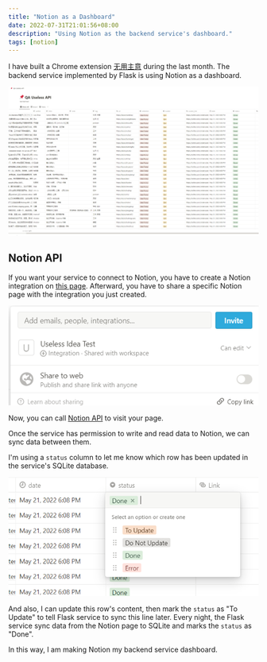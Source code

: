 ```yaml
---
title: "Notion as a Dashboard"
date: 2022-07-31T21:01:56+08:00
description: "Using Notion as the backend service's dashboard."
tags: [notion]
---
```


I have built a Chrome extension [无用主意](https://chrome.google.com/webstore/detail/%E6%97%A0%E7%94%A8%E4%B8%BB%E6%84%8F%E6%A0%87%E7%AD%BE%E9%A1%B5/lieiofhdejclfpflofeooilpeaphlcgd?hl=zh-CN) during the last month. The backend service implemented by Flask is using Notion as a dashboard.

![](/images/20220731212027.png)

## Notion API

If you want your service to connect to Notion, you have to create a Notion integration on [this page](https://www.notion.so/my-integrations). Afterward, you have to share a specific Notion page with the integration you just created.

![](/images/20220731213331.png)

Now, you can call [Notion API](https://developers.notion.com/reference/intro) to visit your page.

Once the service has permission to write and read data to Notion, we can sync data between them.

I'm using a `status` column to let me know which row has been updated in the service's SQLite database.

![](/images/20220731212654.png)

And also, I can update this row's content, then mark the `status` as "To Update" to tell Flask service to sync this line later. Every night, the Flask service sync data from the Notion page to SQLite and marks the `status` as "Done".

In this way, I am making Notion my backend service dashboard.
